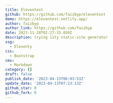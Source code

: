 ```yaml
---
title: Eleventest
github: https://github.com/faizbyp/eleventest
demo: https://eleventest.netlify.app/
author: faizbyp
author_link: https://github.com/faizbyp
date: 2023-11-28T02:27:33.850Z
description: trying 11ty static-site generator
ssg:
  - Eleventy
css:
  - Bootstrap
cms:
  - Markdown
category: []
draft: false
publish_date: '2023-04-13T06:03:53Z'
update_date: '2023-04-13T07:23:13Z'
github_star: 0
github_fork: 0
---
```

